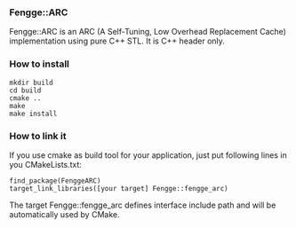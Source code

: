 ### Fengge::ARC

Fengge::ARC is an ARC (A Self-Tuning, Low Overhead Replacement Cache) implementation using pure C++ STL.
It is C++ header only.

### How to install

```
mkdir build
cd build
cmake ..
make
make install
```

### How to link it
If you use cmake as build tool for your application, just put following lines in you CMakeLists.txt:

```
find_package(FenggeARC)
target_link_libraries([your target] Fengge::fengge_arc)
```

The target Fengge::fengge_arc defines interface include path and will be automatically used by CMake.

